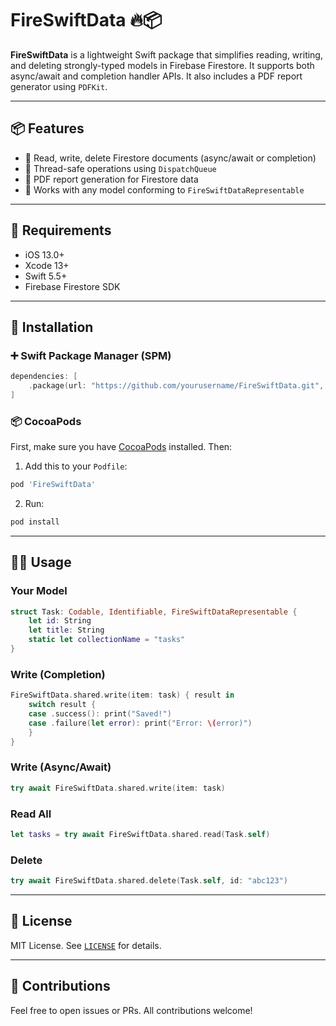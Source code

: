 # FireSwiftData 🔥📦

**FireSwiftData** is a lightweight Swift package that simplifies reading, writing, and deleting strongly-typed models in Firebase Firestore. It supports both async/await and completion handler APIs. It also includes a PDF report generator using `PDFKit`.

---

## 📦 Features

- 🔄 Read, write, delete Firestore documents (async/await or completion)
- 🧵 Thread-safe operations using `DispatchQueue`
- 📄 PDF report generation for Firestore data
- 👤 Works with any model conforming to `FireSwiftDataRepresentable`

---

## 🧰 Requirements

- iOS 13.0+
- Xcode 13+
- Swift 5.5+
- Firebase Firestore SDK

---

## 🚀 Installation

### ➕ Swift Package Manager (SPM)

```swift
dependencies: [
    .package(url: "https://github.com/yourusername/FireSwiftData.git", from: "1.0.0")
]
```

### 📦 CocoaPods

First, make sure you have [CocoaPods](https://cocoapods.org) installed. Then:

1. Add this to your `Podfile`:
```ruby
pod 'FireSwiftData'
```

2. Run:
```bash
pod install
```

---

## 🧑‍💻 Usage

### Your Model

```swift
struct Task: Codable, Identifiable, FireSwiftDataRepresentable {
    let id: String
    let title: String
    static let collectionName = "tasks"
}
```

### Write (Completion)

```swift
FireSwiftData.shared.write(item: task) { result in
    switch result {
    case .success(): print("Saved!")
    case .failure(let error): print("Error: \(error)")
    }
}
```

### Write (Async/Await)

```swift
try await FireSwiftData.shared.write(item: task)
```

### Read All

```swift
let tasks = try await FireSwiftData.shared.read(Task.self)
```

### Delete

```swift
try await FireSwiftData.shared.delete(Task.self, id: "abc123")
```

---

## 📄 License

MIT License. See [`LICENSE`](./LICENSE) for details.

---

## 🙌 Contributions

Feel free to open issues or PRs. All contributions welcome!
